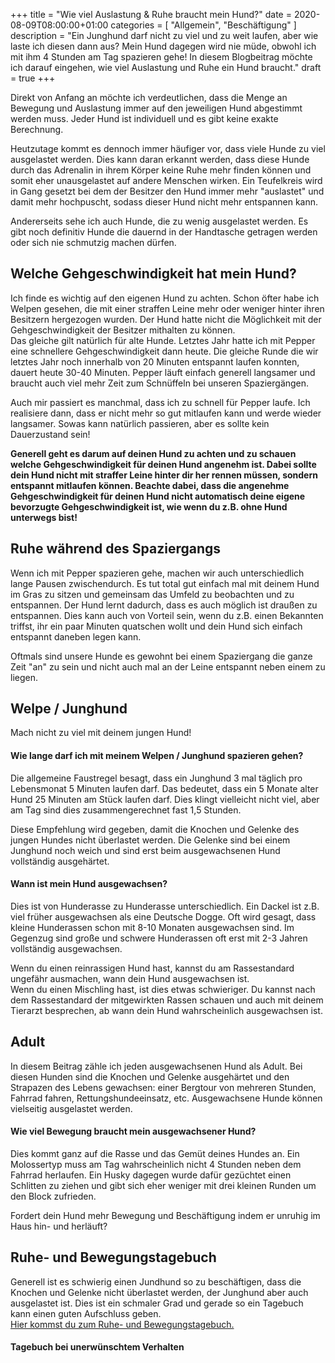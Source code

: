 +++
title =  "Wie viel Auslastung & Ruhe braucht mein Hund?"
date = 2020-08-09T08:00:00+01:00
categories = [
    "Allgemein",
    "Beschäftigung"
]
description = "Ein Junghund darf nicht zu viel und zu weit laufen, aber wie laste ich diesen dann aus? Mein Hund dagegen wird nie müde, obwohl ich mit ihm 4 Stunden am Tag spazieren gehe! In diesem Blogbeitrag möchte ich darauf eingehen, wie viel Auslastung und Ruhe ein Hund braucht."
draft = true
+++

Direkt von Anfang an möchte ich verdeutlichen, dass die Menge an Bewegung und Auslastung immer auf den jeweiligen Hund abgestimmt werden muss. Jeder Hund ist individuell und es gibt keine exakte Berechnung.  

Heutzutage kommt es dennoch immer häufiger vor, dass viele Hunde zu viel ausgelastet werden. Dies kann daran erkannt werden, dass diese Hunde durch das Adrenalin in ihrem Körper keine Ruhe mehr finden können und somit eher unausgelastet auf andere Menschen wirken. Ein Teufelkreis wird in Gang gesetzt bei dem der Besitzer den Hund immer mehr "auslastet" und damit mehr hochpuscht, sodass dieser Hund nicht mehr entspannen kann.

Andererseits sehe ich auch Hunde, die zu wenig ausgelastet werden. Es gibt noch definitiv Hunde die dauernd in der Handtasche getragen werden oder sich nie schmutzig machen dürfen.

## Welche Gehgeschwindigkeit hat mein Hund?
Ich finde es wichtig auf den eigenen Hund zu achten. Schon öfter habe ich Welpen gesehen, die mit einer straffen Leine mehr oder weniger hinter ihren Besitzern hergezogen wurden. Der Hund hatte nicht die Möglichkeit mit der Gehgeschwindigkeit der Besitzer mithalten zu können.  
Das gleiche gilt natürlich für alte Hunde. Letztes Jahr hatte ich mit Pepper eine schnellere Gehgeschwindigkeit dann heute. Die gleiche Runde die wir letztes Jahr noch innerhalb von 20 Minuten entspannt laufen konnten, dauert heute 30-40 Minuten. Pepper läuft einfach generell langsamer und braucht auch viel mehr Zeit zum Schnüffeln bei unseren Spaziergängen.  

Auch mir passiert es manchmal, dass ich zu schnell für Pepper laufe. Ich realisiere dann, dass er nicht mehr so gut mitlaufen kann und werde wieder langsamer. Sowas kann natürlich passieren, aber es sollte kein Dauerzustand sein!  

**Generell geht es darum auf deinen Hund zu achten und zu schauen welche Gehgeschwindigkeit für deinen Hund angenehm ist. Dabei sollte dein Hund nicht mit straffer Leine hinter dir her rennen müssen, sondern entspannt mitlaufen können. Beachte dabei, dass die angenehme Gehgeschwindigkeit für deinen Hund nicht automatisch deine eigene bevorzugte Gehgeschwindigkeit ist, wie wenn du z.B. ohne Hund unterwegs bist!**


## Ruhe während des Spaziergangs
Wenn ich mit Pepper spazieren gehe, machen wir auch unterschiedlich lange Pausen zwischendurch. Es tut total gut einfach mal mit deinem Hund im Gras zu sitzen und gemeinsam das Umfeld zu beobachten und zu entspannen. Der Hund lernt dadurch, dass es auch möglich ist draußen zu entspannen. Dies kann auch von Vorteil sein, wenn du z.B. einen Bekannten triffst, ihr ein paar Minuten quatschen wollt und dein Hund sich einfach entspannt daneben legen kann.

Oftmals sind unsere Hunde es gewohnt bei einem Spaziergang die ganze Zeit "an" zu sein und nicht auch mal an der Leine entspannt neben einem zu liegen.


## Welpe / Junghund
Mach nicht zu viel mit deinem jungen Hund!

#### Wie lange darf ich mit meinem Welpen / Junghund spazieren gehen?
Die allgemeine Faustregel besagt, dass ein Junghund 3 mal täglich pro Lebensmonat 5 Minuten laufen darf. Das bedeutet, dass ein 5 Monate alter Hund 25 Minuten am Stück laufen darf. Dies klingt vielleicht nicht viel, aber am Tag sind dies zusammengerechnet fast 1,5 Stunden.  

Diese Empfehlung wird gegeben, damit die Knochen und Gelenke des jungen Hundes nicht überlastet werden. Die Gelenke sind bei einem Junghund noch weich und sind erst beim ausgewachsenen Hund vollständig ausgehärtet.  

#### Wann ist mein Hund ausgewachsen?
Dies ist von Hunderasse zu Hunderasse unterschiedlich. Ein Dackel ist z.B. viel früher ausgewachsen als eine Deutsche Dogge. Oft wird gesagt, dass kleine Hunderassen schon mit 8-10 Monaten ausgewachsen sind. Im Gegenzug sind große und schwere Hunderassen oft erst mit 2-3 Jahren vollständig ausgewachsen.  

Wenn du einen reinrassigen Hund hast, kannst du am Rassestandard ungefähr ausmachen, wann dein Hund ausgewachsen ist.  
Wenn du einen Mischling hast, ist dies etwas schwieriger. Du kannst nach dem Rassestandard der mitgewirkten Rassen schauen und auch mit deinem Tierarzt besprechen, ab wann dein Hund wahrscheinlich ausgewachsen ist.


## Adult
In diesem Beitrag zähle ich jeden ausgewachsenen Hund als Adult. Bei diesen Hunden sind die Knochen und Gelenke ausgehärtet und den Strapazen des Lebens gewachsen: einer Bergtour von mehreren Stunden, Fahrrad fahren, Rettungshundeeinsatz, etc. Ausgewachsene Hunde können vielseitig ausgelastet werden.  

#### Wie viel Bewegung braucht mein ausgewachsener Hund?
Dies kommt ganz auf die Rasse und das Gemüt deines Hundes an. Ein Molossertyp muss am Tag wahrscheinlich nicht 4 Stunden neben dem Fahrrad herlaufen. Ein Husky dagegen wurde dafür gezüchtet einen Schlitten zu ziehen und gibt sich eher weniger mit drei kleinen Runden um den Block zufrieden.  

Fordert dein Hund mehr Bewegung und Beschäftigung indem er unruhig im Haus hin- und herläuft? 

## Ruhe- und Bewegungstagebuch
Generell ist es schwierig einen Jundhund so zu beschäftigen, dass die Knochen und Gelenke nicht überlastet werden, der Junghund aber auch ausgelastet ist. Dies ist ein schmaler Grad und gerade so ein Tagebuch kann einen guten Aufschluss geben.  
[Hier kommst du zum Ruhe- und Bewegungstagebuch.](../ruhe-und-bewegungstagebuch/)

#### Tagebuch bei unerwünschtem Verhalten


